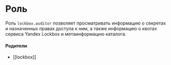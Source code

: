 # Роль

Роль `lockbox.auditor` позволяет просматривать информацию о секретах и назначенных правах доступа к ним, а также информацию о квотах сервиса Yandex Lockbox и метаинформацию каталога.


#### Родители

- [[lockbox]]
